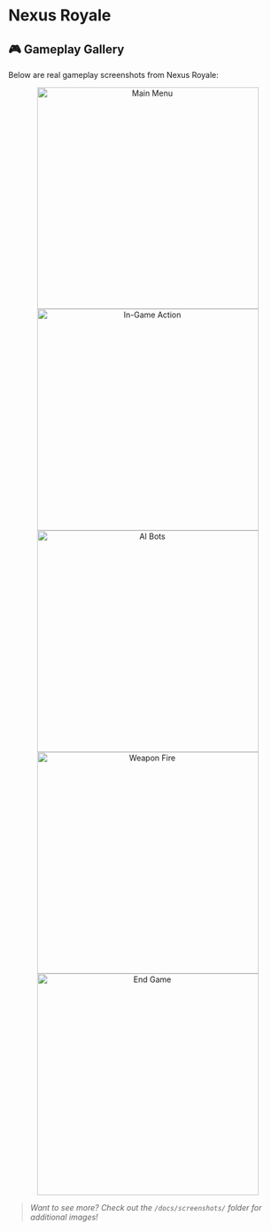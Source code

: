 # Nexus Royale

## 🎮 Gameplay Gallery

Below are real gameplay screenshots from Nexus Royale:

<p align="center">
  <img src="docs/screenshots/screenshot1.png" alt="Main Menu" width="400"/>
  <img src="docs/screenshots/screenshot2.png" alt="In-Game Action" width="400"/>
  <img src="docs/screenshots/screenshot3.png" alt="AI Bots" width="400"/>
  <img src="docs/screenshots/screenshot4.png" alt="Weapon Fire" width="400"/>
  <img src="docs/screenshots/screenshot5.png" alt="End Game" width="400"/>
</p>

> _Want to see more? Check out the `/docs/screenshots/` folder for additional images!_